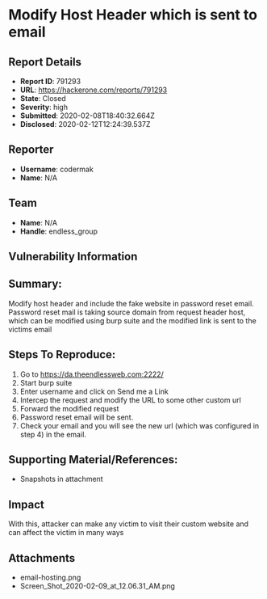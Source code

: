 # Modify Host Header which is sent to email

## Report Details
- **Report ID**: 791293
- **URL**: https://hackerone.com/reports/791293
- **State**: Closed
- **Severity**: high
- **Submitted**: 2020-02-08T18:40:32.664Z
- **Disclosed**: 2020-02-12T12:24:39.537Z

## Reporter
- **Username**: codermak
- **Name**: N/A

## Team
- **Name**: N/A
- **Handle**: endless_group

## Vulnerability Information
## Summary:
Modify host header and include the fake website in password reset email.  Password reset mail is taking source domain from request header host, which can be modified using burp suite and the modified link is sent to the victims email

## Steps To Reproduce:

  1. Go to  https://da.theendlessweb.com:2222/
  2. Start burp suite
  3. Enter username and click on Send me a Link
  4. Intercep the request and modify the URL to some other custom url
  5. Forward the modified request
  6. Password reset email will be sent.
  7. Check your email and you will see the new url (which was configured in step 4) in the email.

## Supporting Material/References:

  * Snapshots in attachment

## Impact

With this, attacker can make any victim to visit their custom website and can affect the victim in many ways

## Attachments
- email-hosting.png
- Screen_Shot_2020-02-09_at_12.06.31_AM.png
